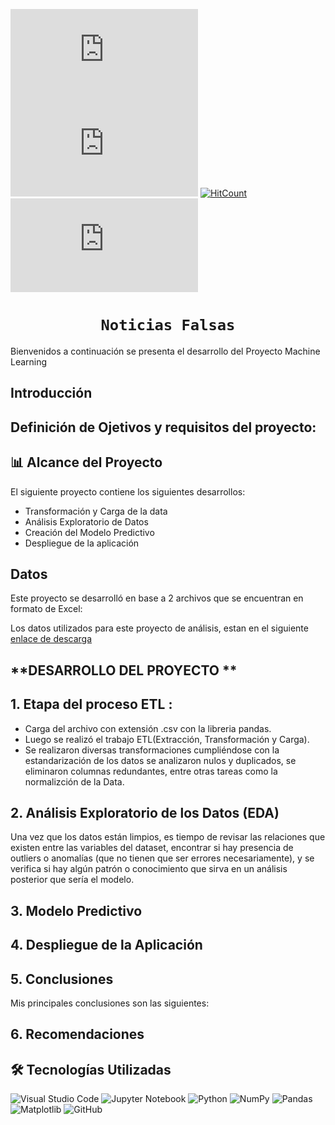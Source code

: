 

![GitHub repo size](https://img.shields.io/github/repo-size/scottydocs/README-template.md)
![GitHub contributors](https://img.shields.io/github/contributors/scottydocs/README-template.md)
[![HitCount](https://hits.dwyl.com/dwyl/hits.svg)](https://github.com/carbajaljerson/PI02_SiniestrosViales_CABA/)
![GitHub stars](https://img.shields.io/github/stars/scottydocs/README-template.md?style=social)


# <h1 align="center">**`Noticias Falsas`**</h1>

Bienvenidos a continuación se presenta el desarrollo del Proyecto Machine Learning 

## Introducción



## Definición de Ojetivos y requisitos del proyecto:



## 📊 Alcance del Proyecto

El siguiente proyecto contiene los siguientes desarrollos:

- Transformación y Carga de la data
- Análisis Exploratorio de Datos
- Creación del Modelo Predictivo
- Despliegue de la aplicación

## Datos

Este proyecto se desarrolló en base a 2 archivos que se encuentran en formato de Excel:


Los datos utilizados para este proyecto de análisis, estan en el siguiente [enlace de descarga](https://drive.google.com/drive/folders/155gdhdu0Jbts6t6P1BC5PRrdRLdDe5ZD?usp=sharing) 


## **DESARROLLO DEL PROYECTO ** 

## **1. Etapa del proceso ETL** :

- Carga del archivo con extensión .csv con la libreria pandas.
- Luego se realizó el trabajo ETL(Extracción, Transformación y Carga).
- Se realizaron diversas transformaciones cumpliéndose con la estandarización de los datos se analizaron nulos y duplicados, se eliminaron columnas redundantes, entre otras tareas como la normalizción de la Data.



## **2. Análisis Exploratorio de los Datos (EDA)**

Una vez que los datos están limpios, es tiempo de revisar las relaciones que existen entre las variables del dataset, encontrar si hay presencia de outliers o anomalías (que no tienen que ser errores necesariamente), y se verifica si hay algún patrón o conocimiento que sirva en un análisis posterior que sería el modelo. 



## **3. Modelo Predictivo**


## **4. Despliegue de la Aplicación**


## **5. Conclusiones**

Mis principales conclusiones son las siguientes:



## **6. Recomendaciones**

 


## 🛠 Tecnologías Utilizadas

![Visual Studio Code](https://img.shields.io/badge/Visual%20Studio%20Code-0078d7.svg?style=for-the-badge&logo=visual-studio-code&logoColor=white)
![Jupyter Notebook](https://img.shields.io/badge/jupyter-%23FA0F00.svg?style=for-the-badge&logo=jupyter&logoColor=white)
![Python](https://img.shields.io/badge/python-3670A0?style=for-the-badge&logo=python&logoColor=ffdd54)
![NumPy](https://img.shields.io/badge/numpy-%23013243.svg?style=for-the-badge&logo=numpy&logoColor=white)
![Pandas](https://img.shields.io/badge/pandas-%23150458.svg?style=for-the-badge&logo=pandas&logoColor=white)
![Matplotlib](https://img.shields.io/badge/Matplotlib-%23ffffff.svg?style=for-the-badge&logo=Matplotlib&logoColor=black)
![GitHub](https://img.shields.io/badge/github-%23121011.svg?style=for-the-badge&logo=github&logoColor=white)

